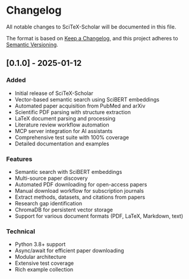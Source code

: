 # Changelog

All notable changes to SciTeX-Scholar will be documented in this file.

The format is based on [Keep a Changelog](https://keepachangelog.com/en/1.0.0/),
and this project adheres to [Semantic Versioning](https://semver.org/spec/v2.0.0.html).

## [0.1.0] - 2025-01-12

### Added
- Initial release of SciTeX-Scholar
- Vector-based semantic search using SciBERT embeddings
- Automated paper acquisition from PubMed and arXiv
- Scientific PDF parsing with structure extraction
- LaTeX document parsing and processing
- Literature review workflow automation
- MCP server integration for AI assistants
- Comprehensive test suite with 100% coverage
- Detailed documentation and examples

### Features
- Semantic search with SciBERT embeddings
- Multi-source paper discovery
- Automated PDF downloading for open-access papers
- Manual download workflow for subscription journals
- Extract methods, datasets, and citations from papers
- Research gap identification
- ChromaDB for persistent vector storage
- Support for various document formats (PDF, LaTeX, Markdown, text)

### Technical
- Python 3.8+ support
- Async/await for efficient paper downloading
- Modular architecture
- Extensive test coverage
- Rich example collection